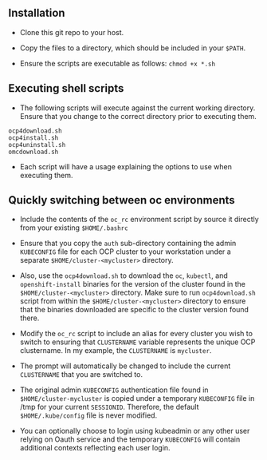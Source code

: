## Installation

- Clone this git repo to your host.

- Copy the files to a directory, which should be included in your `$PATH`.

- Ensure the scripts are executable as follows:
  `chmod +x *.sh`

## Executing shell scripts

- The following scripts will execute against the current working directory. Ensure that you change to the correct directory prior to executing them.
```
ocp4download.sh
ocp4install.sh
ocp4uninstall.sh
omcdownload.sh
```

- Each script will have a usage explaining the options to use when executing them.


## Quickly switching between oc environments

- Include the contents of the `oc_rc` environment script by source it directly from your existing `$HOME/.bashrc`

- Ensure that you copy the `auth` sub-directory containing the admin `KUBECONFIG` file for each OCP cluster to your workstation under a separate `$HOME/cluster-<mycluster>` directory.

- Also, use the `ocp4download.sh` to download the `oc`, `kubectl`, and `openshift-install` binaries for the version of the cluster found in the `$HOME/cluster-<mycluster>` directory. Make sure to run `ocp4download.sh` script from within the `$HOME/cluster-<mycluster>` directory to ensure that the binaries downloaded are specific to the cluster version found there.

- Modify the `oc_rc` script to include an alias for every cluster you wish to switch to ensuring that `CLUSTERNAME` variable represents the unique OCP clustername. In my example, the `CLUSTERNAME` is `mycluster`.

- The prompt will automatically be changed to include the current `CLUSTERNAME` that you are switched to.

- The original admin `KUBECONFIG` authentication file found in `$HOME/cluster-mycluster` is copied under a temporary `KUBECONFIG` file in /tmp for your current `SESSIONID`. Therefore, the default `$HOME/.kube/config` file is never modified.

- You can optionally choose to login using kubeadmin or any other user relying on Oauth service and the temporary `KUBECONFIG` will contain additional contexts reflecting each user login.

